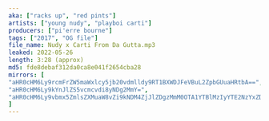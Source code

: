 ```yaml
---
aka: ["racks up", "red pints"]
artists: ["young nudy", "playboi carti"]
producers: ["pi'erre bourne"]
tags: ["2017", "OG file"]
file_name: Nudy x Carti From Da Gutta.mp3
leaked: 2022-05-26
length: 3:28 (approx)
md5: fde8debaf312da0ca8e041f2654cba28
mirrors: [
"aHR0cHM6Ly9rcmFrZW5maWxlcy5jb20vdmlldy9RT1BXWDJFeVBuL2ZpbGUuaHRtbA==",
"aHR0cHM6Ly9kYnJlZS5vcmcvdi8yNDg2MmY=",
"aHR0cHM6Ly9vbmx5ZmlsZXMuaW8vZi9kNDM4ZjJlZDgzMmM0OTA1YTBlMzIyYTE2NzYxZDFhNA=="
]
---
```

